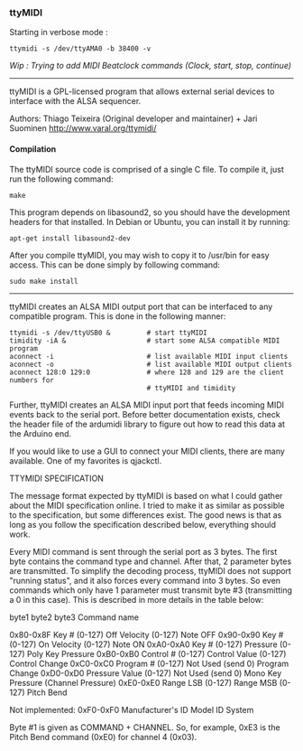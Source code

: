
### ttyMIDI

Starting in verbose mode : 

`ttymidi -s /dev/ttyAMA0 -b 38400 -v`

*Wip : Trying to add MIDI Beatclock commands (Clock, start, stop, continue)* 


____

ttyMIDI is a GPL-licensed program that allows external serial devices to 
interface with the ALSA sequencer.

Authors: Thiago Teixeira (Original developer and maintainer) + Jari Suominen
http://www.varal.org/ttymidi/

#### Compilation

The ttyMIDI source code is comprised of a single C file.  To compile it, just
run the following command:

	make

This program depends on libasound2, so you should have the development headers
for that installed. In Debian or Ubuntu, you can install it by running:

	apt-get install libasound2-dev

After you compile ttyMIDI, you may wish to copy it to /usr/bin for easy
access. This can be done simply by following command:

	sudo make install

_____

ttyMIDI creates an ALSA MIDI output port that can be interfaced to any
compatible program.  This is done in the following manner:

	ttymidi -s /dev/ttyUSB0 &         # start ttyMIDI
	timidity -iA &                    # start some ALSA compatible MIDI program
	aconnect -i                       # list available MIDI input clients
	aconnect -o                       # list available MIDI output clients
	aconnect 128:0 129:0              # where 128 and 129 are the client numbers for
                                      # ttyMIDI and timidity

Further, ttyMIDI creates an ALSA MIDI input port that feeds incoming MIDI events 
back to the serial port. Before better documentation exists, check the header file of 
the ardumidi library to figure out how to read this data at the Arduino end.

If you would like to use a GUI to connect your MIDI clients, there are many
available.  One of my favorites is qjackctl.


TTYMIDI SPECIFICATION 

The message format expected by ttyMIDI is based on what I could gather about the
MIDI specification online.  I tried to make it as similar as possible to the
specification, but some differences exist.  The good news is that as long as you
follow the specification described below, everything should work.

Every MIDI command is sent through the serial port as 3 bytes.  The first byte
contains the command type and channel.  After that, 2 parameter bytes are
transmitted.  To simplify the decoding process, ttyMIDI does not support
"running status", and it also forces every command into 3 bytes.  So even
commands which only have 1 parameter must transmit byte #3 (transmitting a 0 in
this case).  This is described in more details in the table below:

byte1       byte2                     byte3                     Command name

0x80-0x8F   Key # (0-127)             Off Velocity (0-127)      Note OFF
0x90-0x90   Key # (0-127)             On Velocity (0-127)       Note ON
0xA0-0xA0   Key # (0-127)             Pressure (0-127)          Poly Key Pressure
0xB0-0xB0   Control # (0-127)         Control Value (0-127)     Control Change
0xC0-0xC0   Program # (0-127)         Not Used (send 0)         Program Change
0xD0-0xD0   Pressure Value (0-127)    Not Used (send 0)         Mono Key Pressure (Channel Pressure)
0xE0-0xE0   Range LSB (0-127)         Range MSB (0-127)         Pitch Bend

Not implemented:
0xF0-0xF0   Manufacturer's ID         Model ID                  System 

Byte #1 is given as COMMAND + CHANNEL.  So, for example, 0xE3 is the Pitch Bend
command (0xE0) for channel 4 (0x03).  

